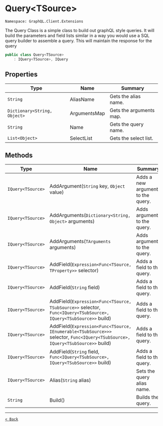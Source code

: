 # Query&lt;TSource&gt;

`Namespace: GraphQL.Client.Extensions`

The Query Class is a simple class to build out graphQL  style queries. It will build the parameters and field lists  similar in a way you would use a SQL query builder to assemble  a query. This will maintain the response for the query

```csharp
public class Query<TSource>
    : IQuery<TSource>, IQuery
```

## Properties

| Type | Name | Summary |
| --- | --- | --- |
| `String` | AliasName | Gets the alias name. |
| `Dictionary<String, Object>` | ArgumentsMap | Gets the arguments map. |
| `String` | Name | Gets the query name. |
| `List<Object>` | SelectList | Gets the select list. |

## Methods

| Type | Name | Summary |
| --- | --- | --- |
| `IQuery<TSource>` | AddArgument(`String` key, `Object` value) | Adds a new argument to the query. |
| `IQuery<TSource>` | AddArguments(`Dictionary<String, Object>` arguments) | Adds arguments to the query. |
| `IQuery<TSource>` | AddArguments(`TArguments` arguments) | Adds arguments to the query. |
| `IQuery<TSource>` | AddField(`Expression<Func<TSource, TProperty>>` selector) | Adds a field to the query. |
| `IQuery<TSource>` | AddField(`String` field) | Adds a field to the query. |
| `IQuery<TSource>` | AddField(`Expression<Func<TSource, TSubSource>>` selector, `Func<IQuery<TSubSource>, IQuery<TSubSource>>` build) | Adds a field to the query. |
| `IQuery<TSource>` | AddField(`Expression<Func<TSource, IEnumerable<TSubSource>>>` selector, `Func<IQuery<TSubSource>, IQuery<TSubSource>>` build) | Adds a field to the query. |
| `IQuery<TSource>` | AddField(`String` field, `Func<IQuery<TSubSource>, IQuery<TSubSource>>` build) | Adds a field to the query. |
| `IQuery<TSource>` | Alias(`String` alias) | Sets the query alias name. |
| `String` | Build() | Builds the query. |

---

[`< Back`](../)
